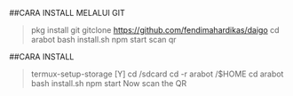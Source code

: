 ##CARA INSTALL MELALUI GIT

> pkg install git
> gitclone https://github.com/fendimahardikas/daigo
> cd arabot
> bash install.sh
> npm start
> scan qr

##CARA INSTALL

> termux-setup-storage [Y]
> cd /sdcard
> cd -r arabot /$HOME
> cd arabot
> bash install.sh 
> npm start
> Now scan the QR

